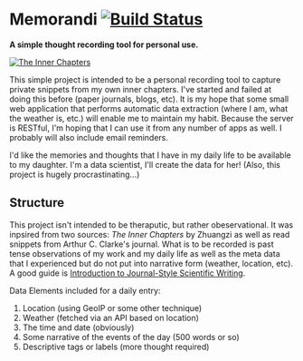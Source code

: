 # Memorandi [![Build Status][travis_status.png]][travis_build] #
**A simple thought recording tool for personal use.**

[![The Inner Chapters][butterfly_dream.jpg]][butterfly_dream.jpg]

This simple project is intended to be a personal recording tool to capture
private snippets from my own inner chapters. I've started and failed at
doing this before (paper journals, blogs, etc). It is my hope that some
small web application that performs automatic data extraction (where I am,
what the weather is, etc.) will enable me to maintain my habit. Because
the server is RESTful, I'm hoping that I can use it from any number of
apps as well. I probably will also include email reminders.

I'd like the memories and thoughts that I have in my daily life to be
available to my daughter. I'm a data scientist, I'll create the data for
her! (Also, this project is hugely procrastinating...)

## Structure ##

This project isn't intended to be theraputic, but rather obeservational.
It was inpsired from two sources: _The Inner Chapters_ by Zhuangzi as well
as read snippets from Arthur C. Clarke's journal. What is to be recorded
is past tense observations of my work and my daily life as well as the
meta data that I experienced but do not put into narrative form (weather,
location, etc). A good guide is [Introduction to Journal-Style Scientific
Writing][htw_general].

Data Elements included for a daily entry:

1. Location (using GeoIP or some other technique)
2. Weather (fetched via an API based on location)
3. The time and date (obviously)
4. Some narrative of the events of the day (500 words or so)
5. Descriptive tags or labels (more thought required)

<!-- References -->
[travis_status.png]: https://travis-ci.org/bbengfort/memorandi.png?branch=master
[travis_build]: https://travis-ci.org/bbengfort/memorandi
[butterfly_dream.jpg]: http://www.rescen.net/Chris_Bannerman/images/Illus_01_full.jpg
[htw_general]: http://abacus.bates.edu/~ganderso/biology/resources/writing/HTWgeneral.html
